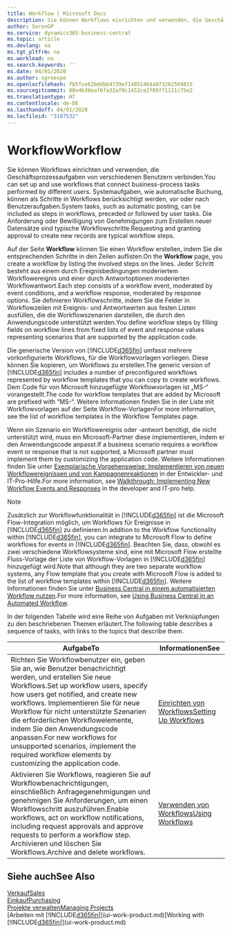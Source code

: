 ```yaml
---
title: Workflow | Microsoft Docs
description: Sie können Workflows einrichten und verwenden, die Geschäftsprozessaufgaben von verschiedenen Benutzern verbinden. Systemaufgaben, wie automatische Buchung, können als Schritte in Workflows berücksichtigt werden, vor oder nach Benutzeraufgaben. Die Anforderung oder Bewilligung von Genehmigungen zum Erstellen neuer Datensätze sind typische Workflowschritte.
author: SorenGP
ms.service: dynamics365-business-central
ms.topic: article
ms.devlang: na
ms.tgt_pltfrm: na
ms.workload: na
ms.search.keywords: ''
ms.date: 04/01/2020
ms.author: sgroespe
ms.openlocfilehash: fb5fce62bddbb4739ef14851464a973262569815
ms.sourcegitcommit: 88e4b30eaf6fa32af0c1452ce2f85ff1111c75e2
ms.translationtype: HT
ms.contentlocale: de-DE
ms.lasthandoff: 04/01/2020
ms.locfileid: "3187532"
---
```

# <a name="workflow"></a><span data-ttu-id="4ff05-105">Workflow</span><span class="sxs-lookup"><span data-stu-id="4ff05-105">Workflow</span></span>
<span data-ttu-id="4ff05-106">Sie können Workflows einrichten und verwenden, die Geschäftsprozessaufgaben von verschiedenen Benutzern verbinden.</span><span class="sxs-lookup"><span data-stu-id="4ff05-106">You can set up and use workflows that connect business-process tasks performed by different users.</span></span> <span data-ttu-id="4ff05-107">Systemaufgaben, wie automatische Buchung, können als Schritte in Workflows berücksichtigt werden, vor oder nach Benutzeraufgaben.</span><span class="sxs-lookup"><span data-stu-id="4ff05-107">System tasks, such as automatic posting, can be included as steps in workflows, preceded or followed by user tasks.</span></span> <span data-ttu-id="4ff05-108">Die Anforderung oder Bewilligung von Genehmigungen zum Erstellen neuer Datensätze sind typische Workflowschritte.</span><span class="sxs-lookup"><span data-stu-id="4ff05-108">Requesting and granting approval to create new records are typical workflow steps.</span></span>  

 <span data-ttu-id="4ff05-109">Auf der Seite **Workflow** können Sie einen Workflow erstellen, indem Sie die entsprechenden Schritte in den Zeilen auflisten.</span><span class="sxs-lookup"><span data-stu-id="4ff05-109">On the **Workflow** page, you create a workflow by listing the involved steps on the lines.</span></span> <span data-ttu-id="4ff05-110">Jeder Schritt besteht aus einem durch Ereignisbedingungen moderiertem Workflowereignis und einer durch Antwortoptionen moderierten Workflowantwort.</span><span class="sxs-lookup"><span data-stu-id="4ff05-110">Each step consists of a workflow event, moderated by event conditions, and a workflow response, moderated by response options.</span></span> <span data-ttu-id="4ff05-111">Sie definieren Workflowschritte, indem Sie die Felder in Workflowzeilen mit Ereignis- und Antwortwerten aus festen Listen ausfüllen, die die Workflowszenarien darstellen, die durch den Anwendungscode unterstützt werden.</span><span class="sxs-lookup"><span data-stu-id="4ff05-111">You define workflow steps by filling fields on workflow lines from fixed lists of event and response values representing scenarios that are supported by the application code.</span></span>  

 <span data-ttu-id="4ff05-112">Die generische Version von [!INCLUDE[d365fin](includes/d365fin_md.md)] umfasst mehrere vorkonfigurierte Workflows, für die Workflowvorlagen vorliegen. Diese können Sie kopieren, um Workflows zu erstellen.</span><span class="sxs-lookup"><span data-stu-id="4ff05-112">The generic version of [!INCLUDE[d365fin](includes/d365fin_md.md)] includes a number of preconfigured workflows represented by workflow templates that you can copy to create workflows.</span></span> <span data-ttu-id="4ff05-113">Dem Code für von Microsoft hinzugefügte Workflowvorlagen ist „MS-“ vorangestellt.</span><span class="sxs-lookup"><span data-stu-id="4ff05-113">The code for workflow templates that are added by Microsoft are prefixed with “MS-“.</span></span> <span data-ttu-id="4ff05-114">Weitere Informationen finden Sie in der Liste mit Workflowvorlagen auf der Seite Workflow-Vorlagen</span><span class="sxs-lookup"><span data-stu-id="4ff05-114">For more information, see the list of workflow templates in the Workflow Templates page.</span></span>  

 <span data-ttu-id="4ff05-115">Wenn ein Szenario ein Workflowereignis oder -antwort benötigt, die nicht unterstützt wird, muss ein Microsoft-Partner diese implementieren, indem er den Anwendungscode anpasst.</span><span class="sxs-lookup"><span data-stu-id="4ff05-115">If a business scenario requires a workflow event or response that is not supported, a Microsoft partner must implement them by customizing the application code.</span></span> <span data-ttu-id="4ff05-116">Weitere Informationen finden Sie unter [Exemplarische Vorgehensweise: Implementieren von neuen Workflowereignissen und von Kampagnenreaktionen](/dynamics-nav/Walkthrough--Implementing-New-Workflow-Events-and-Responses) in der Entwickler- und IT-Pro-Hilfe.</span><span class="sxs-lookup"><span data-stu-id="4ff05-116">For more information, see [Walkthrough: Implementing New Workflow Events and Responses](/dynamics-nav/Walkthrough--Implementing-New-Workflow-Events-and-Responses) in the developer and IT-pro help.</span></span>

 > [!NOTE]
 > <span data-ttu-id="4ff05-117">Zusätzlich zur Workflowfunktionalität in [!INCLUDE[d365fin](includes/d365fin_md.md)] ist die Microsoft Flow-Integration möglich, um Workflows für Ereignisse in [!INCLUDE[d365fin](includes/d365fin_md.md)] zu definieren.</span><span class="sxs-lookup"><span data-stu-id="4ff05-117">In addition to the Workflow functionality within [!INCLUDE[d365fin](includes/d365fin_md.md)], you can integrate to Microsoft Flow to define workflows for events in [!INCLUDE[d365fin](includes/d365fin_md.md)].</span></span> <span data-ttu-id="4ff05-118">Beachten Sie, dass, obwohl es zwei verschiedene Workflowsysteme sind, eine mit Microsoft Flow erstellte Fluss-Vorlage der Liste von Workflow-Vorlagen in [!INCLUDE[d365fin](includes/d365fin_md.md)] hinzugefügt wird.</span><span class="sxs-lookup"><span data-stu-id="4ff05-118">Note that although they are two separate workflow systems, any Flow template that you create with Microsoft Flow is added to the list of workflow templates within [!INCLUDE[d365fin](includes/d365fin_md.md)].</span></span> <span data-ttu-id="4ff05-119">Weitere Informationen finden Sie unter [Business Central in einem automatisierten Workflow nutzen](across-how-use-financials-data-source-flow.md).</span><span class="sxs-lookup"><span data-stu-id="4ff05-119">For more information, see [Using Business Central in an Automated Workflow](across-how-use-financials-data-source-flow.md).</span></span>  

 <span data-ttu-id="4ff05-120">In der folgenden Tabelle wird eine Reihe von Aufgaben mit Verknüpfungen zu den beschriebenen Themen erläutert.</span><span class="sxs-lookup"><span data-stu-id="4ff05-120">The following table describes a sequence of tasks, with links to the topics that describe them.</span></span>  

|<span data-ttu-id="4ff05-121">**Aufgabe**</span><span class="sxs-lookup"><span data-stu-id="4ff05-121">**To**</span></span>|<span data-ttu-id="4ff05-122">**Informationen**</span><span class="sxs-lookup"><span data-stu-id="4ff05-122">**See**</span></span>|  
|------------|-------------|  
|<span data-ttu-id="4ff05-123">Richten Sie Workflowbenutzer ein, geben Sie an, wie Benutzer benachrichtigt werden, und erstellen Sie neue Workflows.</span><span class="sxs-lookup"><span data-stu-id="4ff05-123">Set up workflow users, specify how users get notified, and create new workflows.</span></span> <span data-ttu-id="4ff05-124">Implementieren Sie für neue Workflow für nicht unterstützte Szenarien die erforderlichen Workflowelemente, indem Sie den Anwendungscode anpassen.</span><span class="sxs-lookup"><span data-stu-id="4ff05-124">For new workflows for unsupported scenarios, implement the required workflow elements by customizing the application code.</span></span>|[<span data-ttu-id="4ff05-125">Einrichten von Workflows</span><span class="sxs-lookup"><span data-stu-id="4ff05-125">Setting Up Workflows</span></span>](across-set-up-workflows.md)|  
|<span data-ttu-id="4ff05-126">Aktivieren Sie Workflows, reagieren Sie auf Workflowbenachrichtigungen, einschließlich Anfragegenehmigungen und genehmigen Sie Anforderungen, um einen Workflowschritt auszuführen.</span><span class="sxs-lookup"><span data-stu-id="4ff05-126">Enable workflows, act on workflow notifications, including request approvals and approve requests to perform a workflow step.</span></span> <span data-ttu-id="4ff05-127">Archivieren und löschen Sie Workflows.</span><span class="sxs-lookup"><span data-stu-id="4ff05-127">Archive and delete workflows.</span></span>|[<span data-ttu-id="4ff05-128">Verwenden von Workflows</span><span class="sxs-lookup"><span data-stu-id="4ff05-128">Using Workflows</span></span>](across-use-workflows.md)|  

## <a name="see-also"></a><span data-ttu-id="4ff05-129">Siehe auch</span><span class="sxs-lookup"><span data-stu-id="4ff05-129">See Also</span></span>  
[<span data-ttu-id="4ff05-130">Verkauf</span><span class="sxs-lookup"><span data-stu-id="4ff05-130">Sales</span></span>](sales-manage-sales.md)  
[<span data-ttu-id="4ff05-131">Einkauf</span><span class="sxs-lookup"><span data-stu-id="4ff05-131">Purchasing</span></span>](purchasing-manage-purchasing.md)  
[<span data-ttu-id="4ff05-132">Projekte verwalten</span><span class="sxs-lookup"><span data-stu-id="4ff05-132">Managing Projects</span></span>](projects-manage-projects.md)  
<span data-ttu-id="4ff05-133">[Arbeiten mit [!INCLUDE[d365fin](includes/d365fin_md.md)]](ui-work-product.md)</span><span class="sxs-lookup"><span data-stu-id="4ff05-133">[Working with [!INCLUDE[d365fin](includes/d365fin_md.md)]](ui-work-product.md)</span></span>
